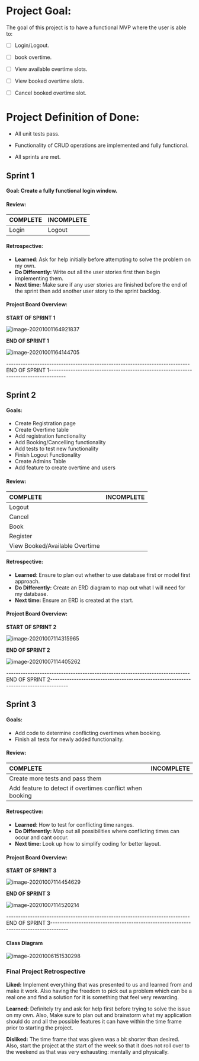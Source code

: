 # Project Goal:  

The goal of this project is to have a functional MVP where the user is able to:

- [ ] Login/Logout.

- [ ] book overtime.
- [ ] View available overtime slots.
- [ ] View booked overtime slots.
- [ ] Cancel booked overtime slot. 

# Project Definition of Done:

* All unit tests pass.
* Functionality of CRUD operations are implemented and fully functional.

* All sprints are met.



## Sprint 1

#### Goal: Create a fully functional login window.

#### Review: 

| COMPLETE | INCOMPLETE |
| :------- | ---------- |
| Login    | Logout     |

#### Retrospective:

* **Learned**: Ask for help initially before attempting to solve the problem on my own.
* **Do Differently:** Write out all the user stories first then begin implementing them.
* **Next time:** Make sure if any user stories are finished before the end of the sprint then add another user story to the sprint backlog.

#### Project Board Overview:

**START OF SPRINT 1**

![image-20201001164921837](/images/image-20201001164921837.png)



**END OF SPRINT 1**

![image-20201001164144705](/images/image-20201001164144705.png)





-----------------------------------------------------------------------------END OF SPRINT 1-------------------------------------------------------------------------------------





## Sprint 2

#### Goals: 

* Create Registration page
* Create Overtime table
* Add registration functionality
* Add Booking/Cancelling functionality
* Add tests to test new functionality
* Finish Logout Functionality
* Create Admins Table
* Add feature to create overtime and users

#### Review: 

| COMPLETE                       | INCOMPLETE |
| :----------------------------- | ---------- |
| Logout                         |            |
| Cancel                         |            |
| Book                           |            |
| Register                       |            |
| View Booked/Available Overtime |            |

#### Retrospective:

* **Learned**: Ensure to plan out whether to use database first or model first approach.
* **Do Differently:** Create an ERD diagram to map out what I will need for my database.
* **Next time:** Ensure an ERD is created at the start.



#### Project Board Overview:

**START OF SPRINT 2**

![image-20201007114315965](/images/image-20201007114315965.png)



**END OF SPRINT 2**

![image-20201007114405262](/images/image-20201007114405262.png)

-----------------------------------------------------------------------------END OF SPRINT 2-------------------------------------------------------------------------------------



## Sprint 3

#### Goals: 

* Add code to determine conflicting overtimes when booking.
* Finish all tests for newly added functionality.

#### Review: 

| COMPLETE                                                 | INCOMPLETE |
| :------------------------------------------------------- | ---------- |
| Create more tests and pass them                          |            |
| Add feature to detect if overtimes conflict when booking |            |

#### Retrospective:

* **Learned**: How to test for conflicting time ranges.
* **Do Differently:** Map out all possibilities where conflicting times can occur and cant occur.
* **Next time:** Look up how to simplify coding for better layout.

#### Project Board Overview:

**START OF SPRINT 3**

![image-20201007114454629](/images/image-20201007114454629.png)

**END OF SPRINT 3**

![image-20201007114520214](/images/image-20201007114520214.png)

-----------------------------------------------------------------------------END OF SPRINT 3-------------------------------------------------------------------------------------



#### Class Diagram

![image-20201006151530298](/images/image-20201006151530298.png)





### Final Project Retrospective

**Liked:** Implement everything that was presented to us and learned from and make it work. Also having the freedom to pick out a problem which can be a real one and find a solution for it is something that feel very rewarding.

**Learned:** Definitely try and ask for help first before trying to solve the issue on my own. Also, Make sure to plan out and brainstorm what my application should do and all the possible features it can have within the time frame prior to starting the project.

**Disliked:** The time frame that was given was a bit shorter than desired. Also, start the project at the start of the week so that it does not roll over to the weekend as that was very exhausting: mentally and physically.
